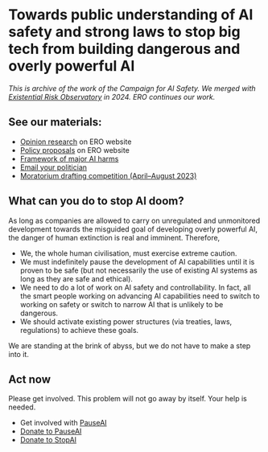 # Towards public understanding of AI safety and strong laws to stop big tech from building dangerous and overly powerful AI

_This is archive of the work of the Campaign for AI Safety. We merged with [Existential Risk Observatory](https://www.existentialriskobservatory.org/) in 2024. ERO continues our work._

## See our materials:

* [Opinion research](https://www.existentialriskobservatory.org/research-2/) on ERO website
* [Policy proposals](https://www.existentialriskobservatory.org/policy-proposals/) on ERO website
* [Framework of major AI harms](https://github.com/Campaign-for-AI-Safety-archive/.github/tree/main#framework-of-major-ai-harms)
* [Email your politician](https://github.com/Campaign-for-AI-Safety-archive/.github/tree/main/email-templates#email-your-politician)
* [Moratorium drafting competition (April–August 2023)](https://github.com/Campaign-for-AI-Safety-archive/.github/tree/main/moratorium-competition#celebrating-the-winners--law-student-ai-moratorium-treaty-competition)

## What can you do to stop AI doom?
As long as companies are allowed to carry on unregulated and unmonitored development towards the misguided goal of developing overly powerful AI, the danger of human extinction is real and imminent. Therefore,

* We, the whole human civilisation, must exercise extreme caution.
* We must indefinitely pause the development of AI capabilities until it is proven to be safe (but not necessarily the use of existing AI systems as long as they are safe and ethical).
* We need to do a lot of work on AI safety and controllability. In fact, all the smart people working on advancing AI capabilities need to switch to working on safety or switch to narrow AI that is unlikely to be dangerous.
* We should activate existing power structures (via treaties, laws, regulations) to achieve these goals.

We are standing at the brink of abyss, but we do not have to make a step into it.

## Act now

Please get involved. This problem will not go away by itself. Your help is needed.

* Get involved with [PauseAI](https://pauseai.info/)
* [Donate to PauseAI](https://pauseai.info/donate)
* [Donate to StopAI](https://www.stopai.info/donate)

